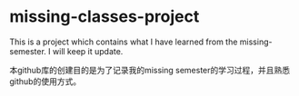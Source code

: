 # missing-classes-project
This is a project which contains what I have learned from the missing-semester. I will keep it update.

本github库的创建目的是为了记录我的missing semester的学习过程，并且熟悉github的使用方式。
